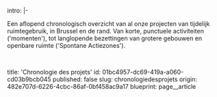 intro: |-
  <p>Een aflopend chronologisch overzicht van al onze projecten van tijdelijk ruimtegebruik, in Brussel en de rand. Van korte, punctuele activiteiten ('momenten'), tot langlopende bezettingen van grotere gebouwen en openbare ruimte ('Spontane Actiezones').
  </p>
  <p><br>
  </p>
title: 'Chronologie des projets'
id: 01bc4957-dc69-419a-a060-cd03b9bcb045
published: false
slug: chronologiedesprojets
origin: 482e707d-6226-4cbc-86af-0bf458ac9a17
blueprint: page__article
